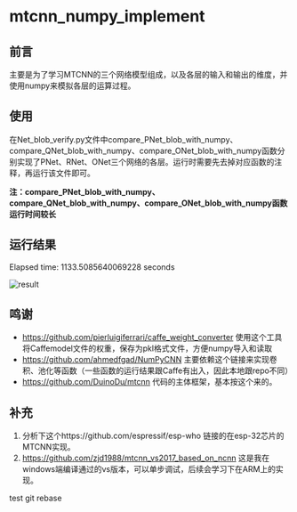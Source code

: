# mtcnn_numpy_implement

## 前言
    
主要是为了学习MTCNN的三个网络模型组成，以及各层的输入和输出的维度，并使用numpy来模拟各层的运算过程。
    
## 使用

在Net_blob_verify.py文件中compare_PNet_blob_with_numpy、compare_QNet_blob_with_numpy、compare_ONet_blob_with_numpy函数分别实现了PNet、RNet、ONet三个网络的各层。运行时需要先去掉对应函数的注释，再运行该文件即可。

**注：compare_PNet_blob_with_numpy、compare_QNet_blob_with_numpy、compare_ONet_blob_with_numpy函数运行时间较长**

## 运行结果

Elapsed time: 1133.5085640069228 seconds

![result](https://github.com/zjd1988/mtcnn_numpy_implement/blob/master/result.jpg)

## 鸣谢

* https://github.com/pierluigiferrari/caffe_weight_converter 使用这个工具将Caffemodel文件的权重，保存为pkl格式文件，方便numpy导入和读取
* https://github.com/ahmedfgad/NumPyCNN 主要依赖这个链接来实现卷积、池化等函数（一些函数的运行结果跟Caffe有出入，因此本地跟repo不同）
* https://github.com/DuinoDu/mtcnn 代码的主体框架，基本按这个来的。

## 补充

1. 分析下这个https://github.com/espressif/esp-who 链接的在esp-32芯片的MTCNN实现。
2. https://github.com/zjd1988/mtcnn_vs2017_based_on_ncnn 这是我在windows端编译通过的vs版本，可以单步调试，后续会学习下在ARM上的实现。


test git rebase
